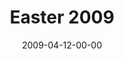 ---
layout: message
category: message
series: "Reset"
title: "Easter 2009"
date: 2009-04-12-00-00
message_id: 557
audio: "http://s3.amazonaws.com/crossroads-media/messages/audio/Easter09.mp3"
audio-duration: "37:07"
description: "Brian Tome discusses why the resurrection of Jesus is significant and why it must be dealt with."
video: "http://s3.amazonaws.com/crossroads-media/messages/video/Easter09.mp4"
video-duration: "37:07"
video-image: "http://s3.amazonaws.com/crossroads-media/images/Easter09-still.jpg"
program: "http://s3.amazonaws.com/crossroads-media/documents/0411_12Program.pdf"
tag: 
 - tome
 - easter
 - jesus
 - resurrection
explicit: false
---